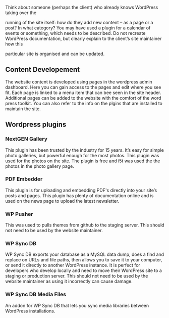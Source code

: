 Think about someone (perhaps the client) who already knows WordPress taking over the

running of the site itself: how do they add new content – as a page or a post? In what category? You may have used a plugin for a calendar of events or something, which needs to be described. Do not recreate WordPress documentation, but clearly explain to the client’s site maintainer how this

particular site is organised and can be updated.

## Content Developement

The website content is developed using pages in the wordpress admin dashboard. Here you can gain access to the pages and edit where you see fit. Each page is linked to a menu item that can bee seen in the site header. Additional pages can be added to the website with the comfort of the word press toolkit. You can also refer to the info on the plgins that are installed to maintain the site.

## Wordpress plugins

### NextGEN Gallery

This plugin has been trusted by the industry for 15 years. It’s easy for simple photo galleries, but powerful enough for the most photos. This plugin was used for the photos on the site. The plugin is free  and i5t was used the the photos in the photo gallery page.
	
### PDF Embedder

This plugin is for uploading and embedding PDF's directly into your site’s posts and pages. This plugin has plenty of documentation online and is used on the news page to upload the latest newsletter. 
	
### WP Pusher

This was used to pulls themes from github to the staging server.
This should not need to be used by the website maintainer.

### WP Sync DB

WP Sync DB exports your database as a MySQL data dump, does a find and replace on URLs and file paths, then allows you to save it to your computer, or send it directly to another WordPress instance. It is perfect for developers who develop locally and need to move their WordPress site to a staging or production server.
This should not need to be used by the website maintainer as using it incorrectly can cause damage.

### WP Sync DB Media Files

An addon for WP Sync DB that lets you sync media libraries between WordPress installations.
